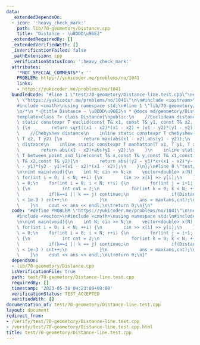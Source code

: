 ```yaml
---
data:
  _extendedDependsOn:
  - icon: ':heavy_check_mark:'
    path: lib/70-geometory/Distance.cpp
    title: "Distance - \u8DDD\u96E2"
  _extendedRequiredBy: []
  _extendedVerifiedWith: []
  _isVerificationFailed: false
  _pathExtension: cpp
  _verificationStatusIcon: ':heavy_check_mark:'
  attributes:
    '*NOT_SPECIAL_COMMENTS*': ''
    PROBLEM: https://yukicoder.me/problems/no/1041
    links:
    - https://yukicoder.me/problems/no/1041
  bundledCode: "#line 1 \"test/70-geometory/Distance-line.test.cpp\"\n#define PROBLEM\
    \ \"https://yukicoder.me/problems/no/1041\"\n\n#include <iostream>\n#include <vector>\n\
    #include <cmath>\nusing namespace std;\n#line 1 \"lib/70-geometory/Distance.cpp\"\
    \n/*\n * @title Distance - \u8DDD\u96E2\n * @docs md/geometory/Distance.md\n */\n\
    template<class T> class Distance{\npublic:\n    //Euclidean distance\n    inline\
    \ static constexpr T euclid(const T& x1, const T& y1, const T& x2, const T& y2)\
    \ {\n        return sqrt((x1 - x2)*(x1 - x2) + (y1 - y2)*(y1 - y2));\n    }\n\
    \    //Chebyshev distance\n    inline static constexpr T chebyshev(T x1, T y1,\
    \ T x2, T y2) {\n        return max(abs(x1 - x2),abs(y1 - y2));\n    }\n    //Manhattan\
    \ distance\n    inline static constexpr T manhattan(T x1, T y1, T x2, T y2) {\n\
    \        return abs(x1 - x2)+abs(y1 - y2);\n    }\n    inline static constexpr\
    \ T between_point_and_line(const T& x,const T& y,const T& x1,const T& y1,const\
    \ T& x2,const T& y2){\n        return abs((y2 - y1)*x+(x1 - x2)*y-(y2-y1)*x1+(x2-x1)*y1)/sqrt((y2\
    \ - y1)*(y2 - y1)+(x1 - x2)*(x1 - x2));\n    }\n};\n#line 8 \"test/70-geometory/Distance-line.test.cpp\"\
    \n\nint main(void){\n    int N; cin >> N;\n    vector<double> x(N),y(N);\n   \
    \ for(int i = 0; i < N; ++i) {\n        cin >> x[i] >> y[i];\n    }\n    int ans\
    \ = 0;\n    for(int i = 0; i < N; ++i) {\n        for(int j = i+1; j < N; ++j)\
    \ {\n            int cnt = 2;\n            for(int k = 0; k < N; ++k){\n     \
    \           if(k==i || k == j) continue;\n                if(Distance<long double>::between_point_and_line(x[i],y[i],x[j],y[j],x[k],y[k])\
    \ < 1e-3 ) cnt++;\n            }\n            ans = max(ans,cnt);\n        }\n\
    \    }\n    cout << ans << endl;\n\treturn 0;\n}\n"
  code: "#define PROBLEM \"https://yukicoder.me/problems/no/1041\"\n\n#include <iostream>\n\
    #include <vector>\n#include <cmath>\nusing namespace std;\n#include \"../../lib/70-geometory/Distance.cpp\"\
    \n\nint main(void){\n    int N; cin >> N;\n    vector<double> x(N),y(N);\n   \
    \ for(int i = 0; i < N; ++i) {\n        cin >> x[i] >> y[i];\n    }\n    int ans\
    \ = 0;\n    for(int i = 0; i < N; ++i) {\n        for(int j = i+1; j < N; ++j)\
    \ {\n            int cnt = 2;\n            for(int k = 0; k < N; ++k){\n     \
    \           if(k==i || k == j) continue;\n                if(Distance<long double>::between_point_and_line(x[i],y[i],x[j],y[j],x[k],y[k])\
    \ < 1e-3 ) cnt++;\n            }\n            ans = max(ans,cnt);\n        }\n\
    \    }\n    cout << ans << endl;\n\treturn 0;\n}"
  dependsOn:
  - lib/70-geometory/Distance.cpp
  isVerificationFile: true
  path: test/70-geometory/Distance-line.test.cpp
  requiredBy: []
  timestamp: '2023-05-30 04:23:09+09:00'
  verificationStatus: TEST_ACCEPTED
  verifiedWith: []
documentation_of: test/70-geometory/Distance-line.test.cpp
layout: document
redirect_from:
- /verify/test/70-geometory/Distance-line.test.cpp
- /verify/test/70-geometory/Distance-line.test.cpp.html
title: test/70-geometory/Distance-line.test.cpp
---
```

